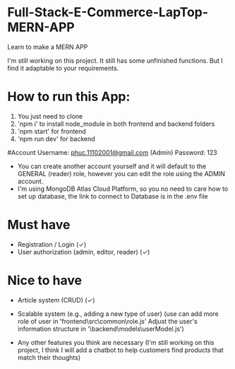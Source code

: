 # Full-Stack-E-Commerce-LapTop-MERN-APP
 Learn to make a MERN APP
 
I'm still working on this project. It still has some unfinished functions. But I find it adaptable to your requirements.

# How to run this App:
1. You just need to clone
2. 'npm i' to install node_module in both frontend and backend folders
3. 'npm start' for frontend
4. 'npm run dev' for backend


#Account
Username: phuc.11102001@gmail.com (Admin)
Password: 123 

- You can create another account yourself and it will default to the GENERAL (reader) role, however you can edit the role using the ADMIN account.
- I'm using MongoDB Atlas Cloud Platform, so you no need to care how to set up database, the link to connect to Database is in the .env file


# Must have
- Registration / Login (✓)
- User authorization (admin, editor, reader) (✓)
# Nice to have
- Article system (CRUD) (✓)
  
- Scalable system (e.g., adding a new type of user) (use can add more role of user in 'frontend\src\common\role.js'  Adjust the user's information structure in '\backend\models\userModel.js')
  
- Any other features you think are necessary (I'm still working on this project, I think I will add a chatbot to help customers find products that match their thoughts)
